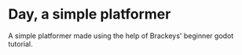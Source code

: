 # Day, a simple platformer
A simple platformer made using the help of Brackeys' beginner godot tutorial.
